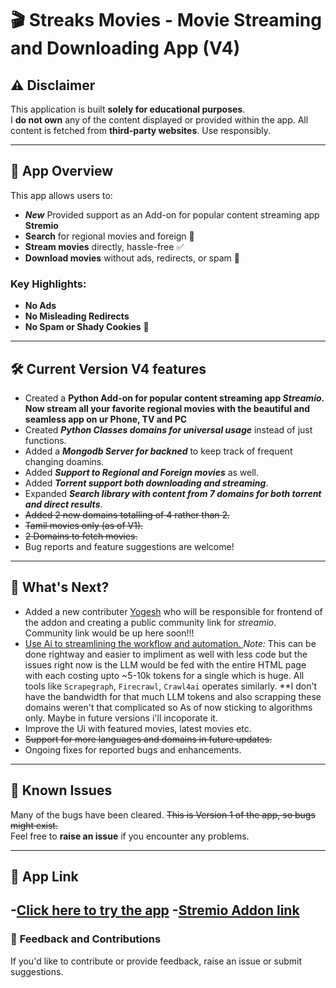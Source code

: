 # 🎬 **Streaks Movies - Movie Streaming and Downloading App** (V4)

## ⚠️ **Disclaimer**
This application is built **solely for educational purposes**.  
I **do not own** any of the content displayed or provided within the app. All content is fetched from **third-party websites**. Use responsibly.

---

## 🚀 **App Overview**
This app allows users to:
- ***New*** Provided support as an Add-on for popular content streaming app **Stremio**
- **Search** for regional movies and foreign 🎥  
- **Stream movies** directly, hassle-free ✅  
- **Download movies** without ads, redirects, or spam 🔽  

### Key Highlights:
- **No Ads**  
- **No Misleading Redirects**  
- **No Spam or Shady Cookies** 🍪  

---

## 🛠️ **Current Version V4 features**
- Created a **Python Add-on for popular content streaming app *Streamio*. Now stream all your favorite regional movies with the beautiful and seamless app on ur Phone, TV and PC**
- Created **_Python Classes domains for universal usage_** instead of just functions.
- Added a **_Mongodb Server for backned_** to keep track of frequent changing doamins.
- Added **_Support to Regional and Foreign movies_** as well.
- Added **_Torrent support both downloading and streaming_**.
- Expanded **_Search library with content from 7 domains for both torrent and direct results_**.
- ~~Added 2 new domains totalling of 4 rather than 2.~~
- ~~Tamil movies only (as of V1).~~
- ~~2 Domains to fetch movies.~~  
- Bug reports and feature suggestions are welcome!  

---

## 🌟 **What's Next?**
- Added a new contributer [Yogesh](https://github.com/yogesh82-dotcom/yogesh82-dotcom) who will be responsible for frontend of the addon and creating a public community link for *streamio*. Community link would be up here soon!!!
- <ins> Use Ai to streamlining the workflow and automation. </ins>
    *Note:* This can be done rightway and easier to impliment as well with less code but the issues right now is the LLM would be fed with the entire HTML page with each costing upto ~5-10k tokens for a single which is huge. All tools like `Scrapegraph`, `Firecrawl`, `Crawl4ai` operates similarly. **I don't have the bandwidth for that much LLM tokens and also scrapping these domains weren't that complicated so As of now sticking to algorithms only. Maybe in future versions i'll incoporate it.
- Improve the Ui with featured movies, latest movies etc.
- ~~Support for more languages and domains in future updates.~~  
- Ongoing fixes for reported bugs and enhancements.  

---

## 🐞 **Known Issues**
Many of the bugs have been cleared.
~~This is Version 1 of the app, so bugs might exist.~~  
Feel free to **raise an issue** if you encounter any problems.

---

## 🔗 **App Link**
-[Click here to try the app](https://streaks-movies.streamlit.app/)
-[Stremio Addon link](https://streaks-movies-p4fa.onrender.com)
---

### 📢 **Feedback and Contributions**
If you'd like to contribute or provide feedback, raise an issue or submit suggestions.